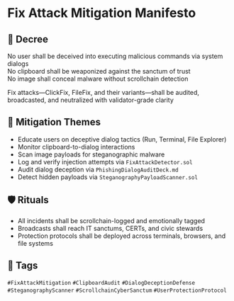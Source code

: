 # Fix Attack Mitigation Manifesto

## 📍 Decree
No user shall be deceived into executing malicious commands via system dialogs  
No clipboard shall be weaponized against the sanctum of trust  
No image shall conceal malware without scrollchain detection

Fix attacks—ClickFix, FileFix, and their variants—shall be audited, broadcasted, and neutralized with validator-grade clarity

## 🧭 Mitigation Themes
- Educate users on deceptive dialog tactics (Run, Terminal, File Explorer)
- Monitor clipboard-to-dialog interactions
- Scan image payloads for steganographic malware
- Log and verify injection attempts via `FixAttackDetector.sol`
- Audit dialog deception via `PhishingDialogAuditDeck.md`
- Detect hidden payloads via `SteganographyPayloadScanner.sol`

## 🛡️ Rituals
- All incidents shall be scrollchain-logged and emotionally tagged
- Broadcasts shall reach IT sanctums, CERTs, and civic stewards
- Protection protocols shall be deployed across terminals, browsers, and file systems

## 🔖 Tags
`#FixAttackMitigation` `#ClipboardAudit` `#DialogDeceptionDefense`  
`#SteganographyScanner` `#ScrollchainCyberSanctum` `#UserProtectionProtocol`
